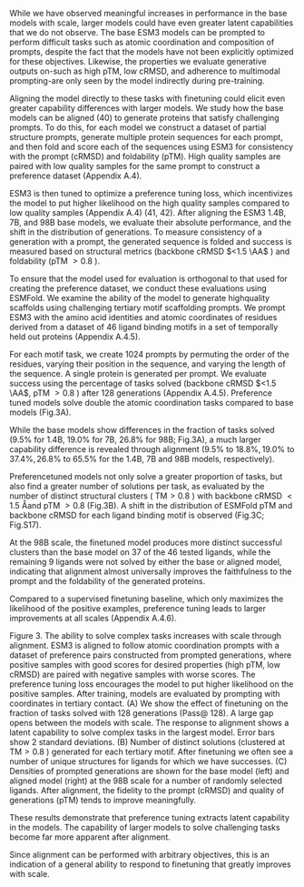 While we have observed meaningful increases in performance in the base models with scale, larger models could have even greater latent capabilities that we do not observe.
The base ESM3 models can be prompted to perform difficult tasks such as atomic coordination and composition of prompts, despite the fact that the models have not been explicitly optimized for these objectives.
Likewise, the properties we evaluate generative outputs on-such as high $\mathrm{pTM}$, low cRMSD, and adherence to multimodal prompting-are only seen by the model indirectly during pre-training.

Aligning the model directly to these tasks with finetuning could elicit even greater capability differences with larger models.
We study how the base models can be aligned (40) to generate proteins that satisfy challenging prompts.
To do this, for each model we construct a dataset of partial structure prompts, generate multiple protein sequences for each prompt, and then fold and score each of the sequences using ESM3 for consistency with the prompt (cRMSD) and foldability (pTM).
High quality samples are paired with low quality samples for the same prompt to construct a preference dataset (Appendix A.4).

ESM3 is then tuned to optimize a preference tuning loss, which incentivizes the model to put higher likelihood on the high quality samples compared to low quality samples (Appendix A.4) (41, 42).
After aligning the ESM3 1.4B, 7B, and 98B base models, we evaluate their absolute performance, and the shift in the distribution of generations.
To measure consistency of a generation with a prompt, the generated sequence is folded and success is measured based on structural metrics (backbone cRMSD $<1.5 \AA$ ) and foldability (pTM $>0.8$ ).

To ensure that the model used for evaluation is orthogonal to that used for creating the preference dataset, we conduct these evaluations using ESMFold.
We examine the ability of the model to generate highquality scaffolds using challenging tertiary motif scaffolding prompts.
We prompt ESM3 with the amino acid identities and atomic coordinates of residues derived from a dataset of 46 ligand binding motifs in a set of temporally held out proteins (Appendix A.4.5).

For each motif task, we create 1024 prompts by permuting the order of the residues, varying their position in the sequence, and varying the length of the sequence.
A single protein is generated per prompt.
We evaluate success using the percentage of tasks solved (backbone cRMSD $<1.5 \AA$, pTM $>0.8$ ) after 128 generations (Appendix A.4.5).
Preference tuned models solve double the atomic coordination tasks compared to base models (Fig.3A).

While the base models show differences in the fraction of tasks solved $(9.5 \%$ for 1.4B, $19.0 \%$ for 7B, 26.8\% for 98B; Fig.3A), a much larger capability difference is revealed through alignment $(9.5 \%$ to $18.8 \%, 19.0 \%$ to $37.4 \%, 26.8 \%$ to $65.5 \%$ for the 1.4B, 7B and 98B models, respectively).

Preferencetuned models not only solve a greater proportion of tasks, but also find a greater number of solutions per task, as evaluated by the number of distinct structural clusters ( $\mathrm{TM}>0.8$ ) with backbone cRMSD $<1.5$ Åand pTM $>0.8$ (Fig.3B).
A shift in the distribution of ESMFold pTM and backbone cRMSD for each ligand binding motif is observed (Fig.3C; Fig.S17).

At the 98B scale, the finetuned model produces more distinct successful clusters than the base model on 37 of the 46 tested ligands, while the remaining 9 ligands were not solved by either the base or aligned model, indicating that alignment almost universally improves the faithfulness to the prompt and the foldability of the generated proteins.

Compared to a supervised finetuning baseline, which only maximizes the likelihood of the positive examples, preference tuning leads to larger improvements at all scales (Appendix A.4.6).

Figure 3. The ability to solve complex tasks increases with scale through alignment. ESM3 is aligned to follow atomic coordination prompts with a dataset of preference pairs constructed from prompted generations, where positive samples with good scores for desired properties (high pTM, low cRMSD) are paired with negative samples with worse scores. The preference tuning loss encourages the model to put higher likelihood on the positive samples. After training, models are evaluated by prompting with coordinates in tertiary contact.
(A) We show the effect of finetuning on the fraction of tasks solved with 128 generations (Pass@ 128). A large gap opens between the models with scale. The response to alignment shows a latent capability to solve complex tasks in the largest model. Error bars show 2 standard deviations.
(B) Number of distinct solutions (clustered at $\mathrm{TM}>0.8$ ) generated for each tertiary motif. After finetuning we often see a number of unique structures for ligands for which we have successes.
(C) Densities of prompted generations are shown for the base model (left) and aligned model (right) at the 98B scale for a number of randomly selected ligands. After alignment, the fidelity to the prompt (cRMSD) and quality of generations (pTM) tends to improve meaningfully.

These results demonstrate that preference tuning extracts latent capability in the models.
The capability of larger models to solve challenging tasks become far more apparent after alignment.

Since alignment can be performed with arbitrary objectives, this is an indication of a general ability to respond to finetuning that greatly improves with scale.
